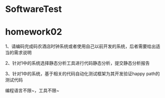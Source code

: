 # SoftwareTest
homework02
==========
1、请编码完成码农酒店时钟系统或者使用自己以前开发的系统，后者需要给出适当的需求说明

2、针对1中的系统选择静态分析工具进行代码静态分析，提交静态分析报告

3、针对1中的系统，基于相关的代码自动化测试框架为其开发验证happy path的 测试代码

编程语言不限~，工具不限~
